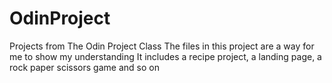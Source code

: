 # OdinProject
Projects from The Odin Project Class
The files in this project are a way for me to show my understanding
It includes a recipe project, a landing page, a rock paper scissors game
and so on
